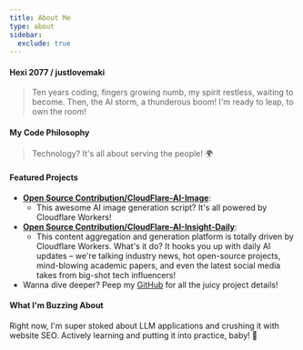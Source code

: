 ```yaml
---
title: About Me
type: about
sidebar:
  exclude: true
---
```

#### Hexi 2077 / justlovemaki

> Ten years coding, fingers growing numb, my spirit restless, waiting to become.
> Then, the AI storm, a thunderous boom! I'm ready to leap, to own the room!

#### My Code Philosophy

> Technology? It's all about serving the people! 🌍

#### Featured Projects

*   **[Open Source Contribution/CloudFlare-AI-Image](https://github.com/justlovemaki/CloudFlare-AI-Image)**:
    *   This awesome AI image generation script? It's all powered by Cloudflare Workers!
*   **[Open Source Contribution/CloudFlare-AI-Insight-Daily](https://github.com/justlovemaki/CloudFlare-AI-Insight-Daily)**:
    *   This content aggregation and generation platform is totally driven by Cloudflare Workers. What's it do? It hooks you up with daily AI updates – we're talking industry news, hot open-source projects, mind-blowing academic papers, and even the latest social media takes from big-shot tech influencers!
*   Wanna dive deeper? Peep my [GitHub](https://github.com/justlovemaki) for all the juicy project details!

#### What I'm Buzzing About

Right now, I'm super stoked about LLM applications and crushing it with website SEO. Actively learning and putting it into practice, baby! 🚀